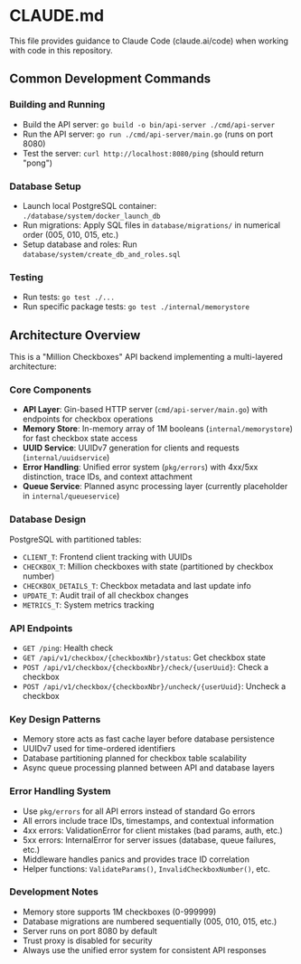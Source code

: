 # CLAUDE.md

This file provides guidance to Claude Code (claude.ai/code) when working with code in this repository.

## Common Development Commands

### Building and Running
- Build the API server: `go build -o bin/api-server ./cmd/api-server`
- Run the API server: `go run ./cmd/api-server/main.go` (runs on port 8080)
- Test the server: `curl http://localhost:8080/ping` (should return "pong")

### Database Setup
- Launch local PostgreSQL container: `./database/system/docker_launch_db`
- Run migrations: Apply SQL files in `database/migrations/` in numerical order (005, 010, 015, etc.)
- Setup database and roles: Run `database/system/create_db_and_roles.sql`

### Testing
- Run tests: `go test ./...`
- Run specific package tests: `go test ./internal/memorystore`

## Architecture Overview

This is a "Million Checkboxes" API backend implementing a multi-layered architecture:

### Core Components
- **API Layer**: Gin-based HTTP server (`cmd/api-server/main.go`) with endpoints for checkbox operations
- **Memory Store**: In-memory array of 1M booleans (`internal/memorystore`) for fast checkbox state access
- **UUID Service**: UUIDv7 generation for clients and requests (`internal/uuidservice`)
- **Error Handling**: Unified error system (`pkg/errors`) with 4xx/5xx distinction, trace IDs, and context attachment
- **Queue Service**: Planned async processing layer (currently placeholder in `internal/queueservice`)

### Database Design
PostgreSQL with partitioned tables:
- `CLIENT_T`: Frontend client tracking with UUIDs
- `CHECKBOX_T`: Million checkboxes with state (partitioned by checkbox number)
- `CHECKBOX_DETAILS_T`: Checkbox metadata and last update info
- `UPDATE_T`: Audit trail of all checkbox changes
- `METRICS_T`: System metrics tracking

### API Endpoints
- `GET /ping`: Health check
- `GET /api/v1/checkbox/{checkboxNbr}/status`: Get checkbox state
- `POST /api/v1/checkbox/{checkboxNbr}/check/{userUuid}`: Check a checkbox
- `POST /api/v1/checkbox/{checkboxNbr}/uncheck/{userUuid}`: Uncheck a checkbox

### Key Design Patterns
- Memory store acts as fast cache layer before database persistence
- UUIDv7 used for time-ordered identifiers
- Database partitioning planned for checkbox table scalability
- Async queue processing planned between API and database layers

### Error Handling System
- Use `pkg/errors` for all API errors instead of standard Go errors
- All errors include trace IDs, timestamps, and contextual information
- 4xx errors: ValidationError for client mistakes (bad params, auth, etc.)
- 5xx errors: InternalError for server issues (database, queue failures, etc.)
- Middleware handles panics and provides trace ID correlation
- Helper functions: `ValidateParams()`, `InvalidCheckboxNumber()`, etc.

### Development Notes
- Memory store supports 1M checkboxes (0-999999)
- Database migrations are numbered sequentially (005, 010, 015, etc.)
- Server runs on port 8080 by default
- Trust proxy is disabled for security
- Always use the unified error system for consistent API responses